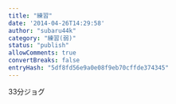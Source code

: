 ```yaml
---
title: "練習"
date: '2014-04-26T14:29:58'
author: "subaru44k"
category: "練習(弱)"
status: "publish"
allowComments: true
convertBreaks: false
entryHash: "5df8fd56e9a0e08f9eb70cffde374345"
---
```

33分ジョグ
